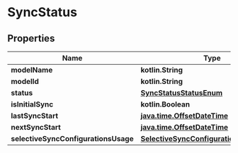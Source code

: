 
# SyncStatus

## Properties
Name | Type | Description | Notes
------------ | ------------- | ------------- | -------------
**modelName** | **kotlin.String** |  | 
**modelId** | **kotlin.String** |  | 
**status** | [**SyncStatusStatusEnum**](SyncStatusStatusEnum.md) |  | 
**isInitialSync** | **kotlin.Boolean** |  | 
**lastSyncStart** | [**java.time.OffsetDateTime**](java.time.OffsetDateTime.md) |  |  [optional]
**nextSyncStart** | [**java.time.OffsetDateTime**](java.time.OffsetDateTime.md) |  |  [optional]
**selectiveSyncConfigurationsUsage** | [**SelectiveSyncConfigurationsUsageEnum**](SelectiveSyncConfigurationsUsageEnum.md) |  |  [optional]



